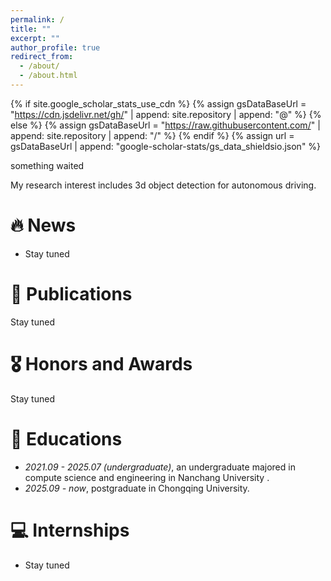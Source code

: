 ```yaml
---
permalink: /
title: ""
excerpt: ""
author_profile: true
redirect_from: 
  - /about/
  - /about.html
---
```


{% if site.google_scholar_stats_use_cdn %}
{% assign gsDataBaseUrl = "https://cdn.jsdelivr.net/gh/" | append: site.repository | append: "@" %}
{% else %}
{% assign gsDataBaseUrl = "https://raw.githubusercontent.com/" | append: site.repository | append: "/" %}
{% endif %}
{% assign url = gsDataBaseUrl | append: "google-scholar-stats/gs_data_shieldsio.json" %}

<span class='anchor' id='about-me'></span>

something waited

My research interest includes 3d object detection for autonomous driving.


# 🔥 News
- Stay tuned

# 📝 Publications 
Stay tuned

# 🎖 Honors and Awards
Stay tuned

# 📖 Educations
- *2021.09 - 2025.07 (undergraduate)*, an undergraduate majored in compute science and engineering in Nanchang University . 
- *2025.09 - now*, postgraduate in Chongqing University. 


# 💻 Internships
- Stay tuned
